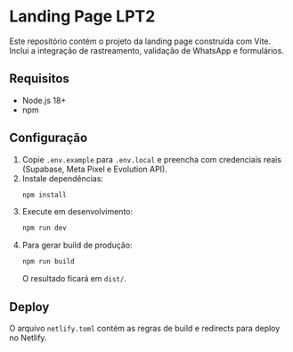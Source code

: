 # Landing Page LPT2

Este repositório contém o projeto da landing page construída com Vite. Inclui a integração de rastreamento, validação de WhatsApp e formulários.

## Requisitos
- Node.js 18+
- npm

## Configuração
1. Copie `.env.example` para `.env.local` e preencha com credenciais reais (Supabase, Meta Pixel e Evolution API).
2. Instale dependências:
   ```bash
   npm install
   ```
3. Execute em desenvolvimento:
   ```bash
   npm run dev
   ```
4. Para gerar build de produção:
   ```bash
   npm run build
   ```
   O resultado ficará em `dist/`.

## Deploy
O arquivo `netlify.toml` contém as regras de build e redirects para deploy no Netlify.
